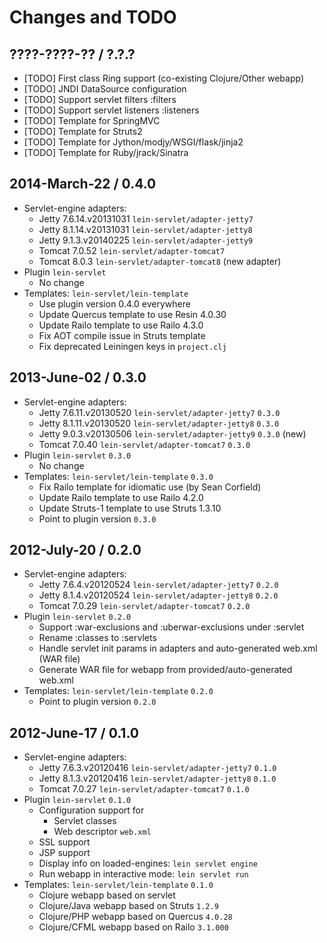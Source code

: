 # Changes and TODO


## ????-????-?? / ?.?.?

* [TODO] First class Ring support (co-existing Clojure/Other webapp)
* [TODO] JNDI DataSource configuration
* [TODO] Support servlet filters :filters
* [TODO] Support servlet listeners :listeners
* [TODO] Template for SpringMVC
* [TODO] Template for Struts2
* [TODO] Template for Jython/modjy/WSGI/flask/jinja2
* [TODO] Template for Ruby/jrack/Sinatra


## 2014-March-22 / 0.4.0

* Servlet-engine adapters:
  * Jetty 7.6.14.v20131031 `lein-servlet/adapter-jetty7`
  * Jetty 8.1.14.v20131031 `lein-servlet/adapter-jetty8`
  * Jetty 9.1.3.v20140225  `lein-servlet/adapter-jetty9`
  * Tomcat 7.0.52 `lein-servlet/adapter-tomcat7`
  * Tomcat 8.0.3 `lein-servlet/adapter-tomcat8` (new adapter)
* Plugin `lein-servlet`
  * No change
* Templates: `lein-servlet/lein-template`
  * Use plugin version 0.4.0 everywhere
  * Update Quercus template to use Resin 4.0.30
  * Update Railo template to use Railo 4.3.0
  * Fix AOT compile issue in Struts template
  * Fix deprecated Leiningen keys in `project.clj`


## 2013-June-02 / 0.3.0

* Servlet-engine adapters:
  * Jetty 7.6.11.v20130520 `lein-servlet/adapter-jetty7` `0.3.0`
  * Jetty 8.1.11.v20130520 `lein-servlet/adapter-jetty8` `0.3.0`
  * Jetty 9.0.3.v20130506  `lein-servlet/adapter-jetty9` `0.3.0` (new)
  * Tomcat 7.0.40 `lein-servlet/adapter-tomcat7` `0.3.0`
* Plugin `lein-servlet` `0.3.0`
  * No change
* Templates: `lein-servlet/lein-template` `0.3.0`
  * Fix Railo template for idiomatic use (by Sean Corfield)
  * Update Railo template to use Railo 4.2.0
  * Update Struts-1 template to use Struts 1.3.10
  * Point to plugin version `0.3.0`


## 2012-July-20 / 0.2.0

* Servlet-engine adapters:
  * Jetty 7.6.4.v20120524 `lein-servlet/adapter-jetty7` `0.2.0`
  * Jetty 8.1.4.v20120524 `lein-servlet/adapter-jetty8` `0.2.0`
  * Tomcat 7.0.29 `lein-servlet/adapter-tomcat7` `0.2.0`
* Plugin `lein-servlet` `0.2.0`
  * Support :war-exclusions and :uberwar-exclusions under :servlet
  * Rename :classes to :servlets
  * Handle servlet init params in adapters and auto-generated web.xml (WAR file)
  * Generate WAR file for webapp from provided/auto-generated web.xml
* Templates: `lein-servlet/lein-template` `0.2.0`
  * Point to plugin version `0.2.0`


## 2012-June-17 / 0.1.0

* Servlet-engine adapters:
  * Jetty 7.6.3.v20120416 `lein-servlet/adapter-jetty7` `0.1.0`
  * Jetty 8.1.3.v20120416 `lein-servlet/adapter-jetty8` `0.1.0`
  * Tomcat 7.0.27 `lein-servlet/adapter-tomcat7` `0.1.0`
* Plugin `lein-servlet` `0.1.0`
  * Configuration support for
    * Servlet classes
    * Web descriptor `web.xml`
  * SSL support
  * JSP support
  * Display info on loaded-engines: `lein servlet engine`
  * Run webapp in interactive mode: `lein servlet run`
* Templates: `lein-servlet/lein-template` `0.1.0`
  * Clojure webapp based on servlet
  * Clojure/Java webapp based on Struts `1.2.9`
  * Clojure/PHP webapp based on Quercus `4.0.28`
  * Clojure/CFML webapp based on Railo `3.1.000`

